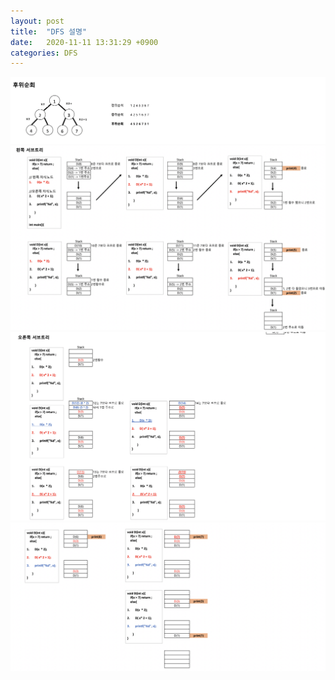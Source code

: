 ```yaml
---
layout: post
title:  "DFS 설명"
date:   2020-11-11 13:31:29 +0900
categories: DFS
---
```

<img src="/public/img/58-1.png" style="zoom:53%;"  />
<br/>
<img src="/public/img/58-2.png" style="zoom:53%;"  />
<br/>
<img src="/public/img/58-3.png" style="zoom:53%;"  />
<br/>
<img src="/public/img/58-4.png" style="zoom:53%;"  />
<br/>
